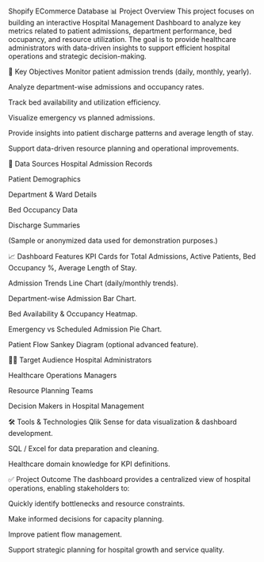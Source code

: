 Shopify ECommerce Database
📊 Project Overview
This project focuses on building an interactive Hospital Management Dashboard to analyze key metrics related to patient admissions, department performance, bed occupancy, and resource utilization. The goal is to provide healthcare administrators with data-driven insights to support efficient hospital operations and strategic decision-making.

🏥 Key Objectives
Monitor patient admission trends (daily, monthly, yearly).

Analyze department-wise admissions and occupancy rates.

Track bed availability and utilization efficiency.

Visualize emergency vs planned admissions.

Provide insights into patient discharge patterns and average length of stay.

Support data-driven resource planning and operational improvements.

📂 Data Sources
Hospital Admission Records

Patient Demographics

Department & Ward Details

Bed Occupancy Data

Discharge Summaries

(Sample or anonymized data used for demonstration purposes.)

📈 Dashboard Features
KPI Cards for Total Admissions, Active Patients, Bed Occupancy %, Average Length of Stay.

Admission Trends Line Chart (daily/monthly trends).

Department-wise Admission Bar Chart.

Bed Availability & Occupancy Heatmap.

Emergency vs Scheduled Admission Pie Chart.

Patient Flow Sankey Diagram (optional advanced feature).

🧑‍💼 Target Audience
Hospital Administrators

Healthcare Operations Managers

Resource Planning Teams

Decision Makers in Hospital Management

🛠️ Tools & Technologies
Qlik Sense for data visualization & dashboard development.

SQL / Excel for data preparation and cleaning.

Healthcare domain knowledge for KPI definitions.

✅ Project Outcome
The dashboard provides a centralized view of hospital operations, enabling stakeholders to:

Quickly identify bottlenecks and resource constraints.

Make informed decisions for capacity planning.

Improve patient flow management.

Support strategic planning for hospital growth and service quality.
